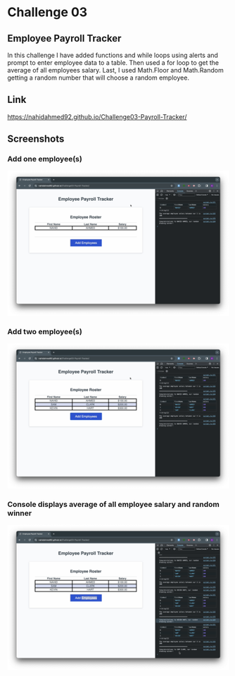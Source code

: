 # Challenge 03

## Employee Payroll Tracker

In this challenge I have added functions and while loops using alerts and prompt to enter employee data to a table. Then used a for loop to get the average of all employees salary. Last, I used Math.Floor and Math.Random getting a random number that will choose a random employee.

## Link

https://nahidahmed92.github.io/Challenge03-Payroll-Tracker/

## Screenshots

### Add one employee(s)

![[Screenshot of Github Live Page]](assets/images/add-one-employee.png)

### Add two employee(s)

![[Screenshot of Github Live Page]](assets/images/add-two-employee.png)

### Console displays average of all employee salary and random winner

![[Screenshot of Github Live Page]](assets/images/avg-and-random-winner.png)

